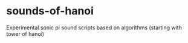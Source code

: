# sounds-of-hanoi
Experimental sonic pi sound scripts based on algorithms (starting with tower of hanoi)

